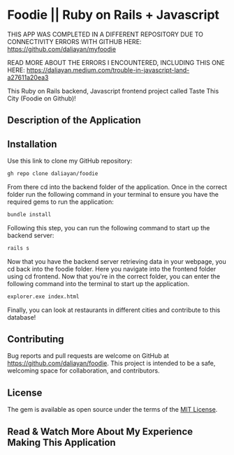 # Foodie || Ruby on Rails + Javascript

THIS APP WAS COMPLETED IN A DIFFERENT REPOSITORY DUE TO CONNECTIVITY ERRORS WITH GITHUB HERE: https://github.com/daliayan/myfoodie

READ MORE ABOUT THE ERRORS I ENCOUNTERED, INCLUDING THIS ONE HERE: https://daliayan.medium.com/trouble-in-javascript-land-a27611a20ea3

This Ruby on Rails backend, Javascript frontend project called Taste This City (Foodie on Github)!

## Description of the Application
<!-- sdsdsdsd -->
<!-- sdsdsdsd -->

## Installation

Use this link to clone my GitHub repository:
```bash
gh repo clone daliayan/foodie
```

From there cd into the backend folder of the application. Once in the correct folder run the following command in your terminal to ensure you have the required gems to run the application:
```bash
bundle install
```

Following this step, you can run the following command to start up the backend server:
```bash
rails s
```

Now that you have the backend server retrieving data in your webpage, you cd back into the foodie folder. Here you navigate into the frontend folder using cd frontend. Now that you're in the correct folder, you can enter the following command into the terminal to start up the application.
```bash
explorer.exe index.html
```
Finally, you can look at restaurants in different cities and contribute to this database!

## Contributing

Bug reports and pull requests are welcome on GitHub at https://github.com/daliayan/foodie. This project is intended to be a safe, welcoming space for collaboration, and contributors.

## License

The gem is available as open source under the terms of the [MIT License](https://opensource.org/licenses/MIT).

## Read & Watch More About My Experience Making This Application
<!-- sdsdsdsd -->
<!-- sdsdsdsd -->
